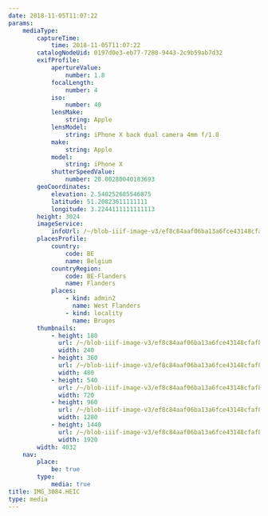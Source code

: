 ```yaml
---
date: 2018-11-05T11:07:22
params:
    mediaType:
        captureTime:
            time: 2018-11-05T11:07:22
        catalogNodeUid: 0197d0e3-eb77-7280-9443-2c9b59ab7d32
        exifProfile:
            apertureValue:
                number: 1.8
            focalLength:
                number: 4
            iso:
                number: 40
            lensMake:
                string: Apple
            lensModel:
                string: iPhone X back dual camera 4mm f/1.8
            make:
                string: Apple
            model:
                string: iPhone X
            shutterSpeedValue:
                number: 20.00280040183693
        geoCoordinates:
            elevation: 2.540252685546875
            latitude: 51.20823611111111
            longitude: 3.2244111111111113
        height: 3024
        imageService:
            infoUrl: /~/blob-iiif-image-v3/ef8c84aaf06ba13a6fce43148cfaf82265acc3a26292d079cd8ac85ae3990a94/info.json
        placesProfile:
            country:
                code: BE
                name: Belgium
            countryRegion:
                code: BE-Flanders
                name: Flanders
            places:
                - kind: admin2
                  name: West Flanders
                - kind: locality
                  name: Bruges
        thumbnails:
            - height: 180
              url: /~/blob-iiif-image-v3/ef8c84aaf06ba13a6fce43148cfaf82265acc3a26292d079cd8ac85ae3990a94/full/240%2C180/0/default.jpg
              width: 240
            - height: 360
              url: /~/blob-iiif-image-v3/ef8c84aaf06ba13a6fce43148cfaf82265acc3a26292d079cd8ac85ae3990a94/full/480%2C360/0/default.jpg
              width: 480
            - height: 540
              url: /~/blob-iiif-image-v3/ef8c84aaf06ba13a6fce43148cfaf82265acc3a26292d079cd8ac85ae3990a94/full/720%2C540/0/default.jpg
              width: 720
            - height: 960
              url: /~/blob-iiif-image-v3/ef8c84aaf06ba13a6fce43148cfaf82265acc3a26292d079cd8ac85ae3990a94/full/1280%2C960/0/default.jpg
              width: 1280
            - height: 1440
              url: /~/blob-iiif-image-v3/ef8c84aaf06ba13a6fce43148cfaf82265acc3a26292d079cd8ac85ae3990a94/full/1920%2C1440/0/default.jpg
              width: 1920
        width: 4032
    nav:
        place:
            be: true
        type:
            media: true
title: IMG_3084.HEIC
type: media
---
```

